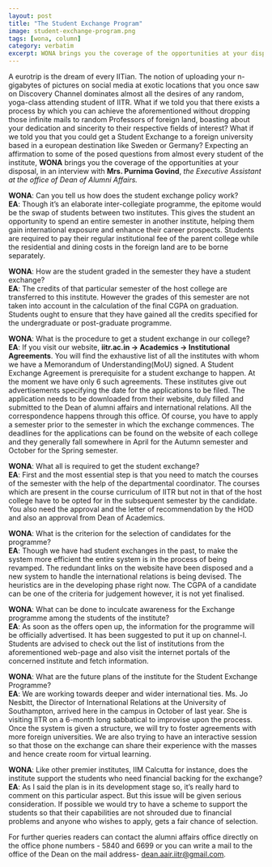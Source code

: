 ```yaml
---
layout: post
title: "The Student Exchange Program"
image: student-exchange-program.png
tags: [wona, column]
category: verbatim
excerpt: WONA brings you the coverage of the opportunities at your disposal, in an interview with Mrs. Purnima Govind, the Executive Assistant at the office of Dean of Alumni Affairs.
---
```

A eurotrip is the dream of every IITian. The notion of uploading your n-gigabytes of pictures on social media at exotic locations that you once saw on Discovery Channel dominates almost all the desires of any random, yoga-class attending student of IITR. 
What if we told you that there exists a process by which you can achieve the aforementioned without dropping those infinite mails to random Professors of foreign land, boasting about your dedication and sincerity to their respective fields of interest? What if we told you that you could get a Student Exchange to a foreign university based in a european destination like Sweden or Germany? Expecting an affirmation to some of the posed questions from almost every student of the institute, __WONA__ brings you the coverage of the opportunities at your disposal, in an interview with __Mrs. Purnima Govind__, _the Executive Assistant at the office of Dean of Alumni Affairs._

__WONA__: Can you tell us how does the student exchange policy work? <br />
__EA__: Though it’s an elaborate inter-collegiate programme, the epitome would be the swap of students between two institutes. This gives the student an opportunity to spend an entire semester in another institute, helping them gain international exposure and enhance their career prospects. Students are required to pay their regular institutional fee of the parent college while the residential and dining costs in the foreign land are to be borne separately.

__WONA__: How are the student graded in the semester they have a student exchange? <br />
__EA__: The credits of that particular semester of the host college are transferred to this institute. However the grades of this semester are not taken into account in the calculation of the final CGPA on graduation. Students ought to ensure that they have gained all the credits specified for the undergraduate or post-graduate programme.

__WONA__: What is the procedure to get a student exchange in our college?  <br />                                                         __EA__: If you visit our website, __iitr.ac.in -> Academics -> Institutional Agreements__. You will find the exhaustive list of all the institutes with whom we have a Memorandum of Understanding(MoU) signed. A Student Exchange Agreement is prerequisite for a student exchange to happen. At the moment we have only 6 such agreements. These institutes give out advertisements specifying the date for the applications to be filed. The application needs to be downloaded from their website, duly filled and submitted to the Dean of alumni affairs and international relations. All the correspondence happens through this office. Of course, you have to apply a semester prior to the semester in which the exchange commences. The deadlines for the applications can be found on the website of each college and they generally fall somewhere in April for the Autumn semester and October for the Spring semester.

__WONA__: What all is required to get the student exchange?                                                                  
__EA__: First and the most essential step is that you need to match the courses of the semester with the help of the departmental coordinator. The courses which are present in the course curriculum of IITR but not in that of the host college have to be opted for in the subsequent semester by the candidate. You also need the approval and the letter of recommendation by the HOD and also an approval from Dean of Academics.

__WONA__: What is the criterion for the selection of candidates for the programme?                              
__EA__: Though we have had student exchanges in the past, to make the system more efficient the entire system is in the process of being revamped. The redundant links on the website have been disposed and a new system to handle the international relations is being devised. The heuristics are in the developing phase right now. The CGPA of a candidate can be one of the criteria for judgement however, it is not yet finalised.

__WONA__: What can be done to inculcate awareness for the Exchange programme among the students of the institute?                                                                                                                                                             
__EA__: As soon as the offers open up, the information for the programme will be officially advertised. It has been suggested to put it up on channel-I. Students are advised to check out the list of institutions from the aforementioned web-page and also visit the internet portals of the concerned institute and fetch information.

__WONA__: What are the future plans of the institute for the Student Exchange Programme?                                                                                                                              
__EA__: We are working towards deeper and wider international ties. Ms. Jo Nesbitt, the Director of International Relations at the University of Southampton, arrived here in the campus in October of last year. She is visiting IITR on a 6-month long sabbatical to improvise upon the process. Once the system is given a structure, we will try to foster agreements with more foreign universities. We are also trying to have an interactive session so that those on the exchange can share their experience with the masses and hence create room for virtual learning.

__WONA__: Like other premier institutes, IIM Calcutta for instance, does the institute support the students who need financial backing for the exchange?                                                                                                                   
__EA__: As I said the plan is in its development stage so, it’s really hard to comment on this particular aspect. But this issue will be given serious consideration. If possible we would try to have a scheme to support the students so that their capabilities are not shrouded due to financial problems and anyone who wishes to apply, gets a fair chance of selection.
 
For further queries readers can contact the alumni affairs office directly on the office phone numbers - 5840 and 6699 or you can write a mail to the office of the Dean on the mail address- dean.aair.iitr@gmail.com.